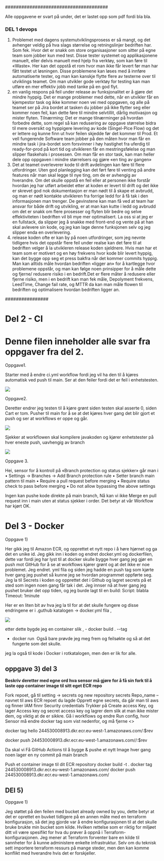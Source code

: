 
######################################


Alle oppgavene er svart på under, det er lastet opp som pdf fordi bla bla. 

### DEL 1 devops


1. Problemet med dagens systemutviklingsprosess er så mangt, og det avhenger veldig på hva
   slags størrelse og retningslinjer bedriften har. Som fek. Hvor det er snakk om store
   organisasjoner som sitter på egne team som jobber kun med test. Disse tester systemet og
   applikasjonene manuelt, eller delvis manuelt med hjelp fra verktøy, som kan føre til
   «Waste». Her kan det oppstå et rom hvor man ikke får levert før man har fått testet ut
   løsningen. Disse problemene kan løses med å innføre automatiserte tester, og man kan
   kanskje flytte flere av testerne over til utviklings teamet. Om man utvikler gode verktøy for
   testing kan man utføre en mer effektiv jobb med tanke på en god flyt.
2. en vanlig respons på feil under release av funksjonalitet er å gjøre det mindre hyppig.
   Det er mange problemer med dette, når en utvikler får en kjempestor task og ikke kommer
   noen vei med oppgaven, og alle på teamet ser på Jira bordet at tasken du jobber på ikke
   flytter seg eller kommer noen feil, kan dette føre til mindre selvtillit, dårlig motivasjon og
   mister flyten.
   Tilnærming: Det er mange tilnærminger på hvordan forbedre dette, som regel så kan
   redusering av oppgave størrelse bidra til mere oversikt og hyppigere levering av kode
   (Singel-Pice Flow) og det er lettere og kunne finn ut hvor feilen skjedde før det kommer til
   Prod. Et vell fungerende Software team jobber på den måten hvor man får en mindre task i
   jira-bordet som forsvinner i høy hastighet fra uferdig til ready-for-prod på kort tid og
   utvikleren får en mestringsfølelse og man slipper flaskehals i prosessen. Om man får en stor
   task, kan man heller dele opp oppgaven i mindre størrelsers og gjøre «en ting av gangen»
3. Det at teamet overleverer kode til drift avdelingen kan føre til flere utfordringer.
   Uten god planlegging kan det ført føre til venting på andre features når man skal legge til
   nye ting, om de er avhengig av hverandre. Om det skulle oppstå en feil eller at personen ikke
   forstår hvordan jeg har utført arbeidet etter at koden er levert til drift og det ikke er skrevet
   god nok dokumentasjon er man nødt til å skape et avbrudd, og man er nødt kontakte
   utvikleren fra forrige ledd for å få tak i den informasjonen man trenger. De gevinstene kan
   man få ved at team har ansvar for både drift og utvikling, er at man kan kutte i ledd og
   avbrudd om det er snakk om flere prosesser og flyten blir bedre og selve effektiviteten i
   bedriften vil bli mye mer optimalisert.
   La oss si at jeg er en fullstack, da slipper jeg å snakke med front-end og vente på at han skal
   avlevere sin kode, og jeg kan lage denne funksjonen selv og jeg slipper enda en overlevering.
4. release koden ofte er kan by på noen utfordringer, som jeg nevnte tidligere hvis det oppstår
   flere feil under realse kan det føre til at bedriften velger å la utvikleren release koden
   sjeldnere. Hvis man har et team som er motivert og en høy frekvens hvor kode blir levert
   hyppig, kan det bygge opp seg et press bakfra når det kommer commits hyppig.
   Man kan alltids måle hvordan bedriften «ligger an» for å kartlegge hvor problemene
   oppstår, og man kan følge noen prinsipper for å måle dette og fjerne/ redusere risiko i en
   bedrift.Det er flere måter å redusere eller fjerne risiko, men i en bedrift kan man fek måle,
   Depolyment frekvens, LeedTime, Change fail rate, og MTTR da kan man måle flowen til
   bedriften og optimalisere hvordan bedriften ligger an.

################

# Del 2 - CI

# Denne filen inneholder alle svar fra oppgaver fra del 2.


Oppgave1.

Starter med å endre ci.yml workflow fordi jeg vil ha den til å kjøres automatisk ved push til main.
Ser at den feiler fordi det er feil i enhetstesten.

![](../../../workflow0.1.png)



Oppgave2.

Deretter endrer jeg testen til å kjøre grønt siden testen skal asserte 0, siden Cart er tom. Pusher til
main for å se at det kjøres hver gang det blir gjort et push og ser at workflows er oppe og går.

![](../../../workflow1.png)



Sjekker at workflowen skal kompilere javakoden og kjører enhetstester på hver eneste push,
uavhengig av branch

![](../../../branch1.png)



Oppgave 3.


Hei, sensor for å kontroll på «Branch protection og status sjekker» går man i
• Settings -> Branches -> Add Branch protection rule
• Setter branch main pattern til main
• Require a pull request before merging
• Require status check to pass before merging
• Do not allow bypassing the above settings


Ingen kan pushe kode direkte på main branch, Nå kan vi ikke Merge en pull request inn i main uten
at status sjekker i order. Det betyr at vår Workflow har kjørt OK.



# Del 3 - Docker

Oppgave 1)


Her gikk jeg til Amazon ECR, og opprettet et nytt repo i å høre hjørnet og ga det en unike id.
Jeg gikk inn i koden og endret docker.yml og dockerfilen, dette var fordi jeg har lyst til at docker
skulle bygge hver gang jeg gjør en push mot GitHub for å se at workflows kjører grønt og at det ikke
er noe problemet. Jeg endret. yml fila og siden jeg hadde en push tag som kjørte hver gang jeg
pushet så kunne jeg se hvordan programmet oppførte seg. Jeg la til Secrets i koden og opprettet det
i Github og lagret secrets på et sted som ingen noen gang får tak i det. Jeg innser nå at hver gang jeg
pushet bruker det opp tiden, og jeg burde lagt til en 
   build:
      Script: blabla
      Timeout: 1minute

Her er en liten bit av hva jeg la til for at det skulle fungere og disse endringene er i .guthub katalogen ->  docker.yml fila , 

![](../../../../Pictures/run-config.png)

etter dette bygde jeg en container slik , - docker build . --tag <give the image a name>
  - docker run <image tag used above>
    Også bare prøvde jeg meg frem og feilsøkte og så at det fungerte som det skulle.

jeg la også til kode i Docker i rotkatalogen, men den er lik for alle.



## oppgave 3) del 3

**Beskriv deretter med egne ord hva sensor må gjøre for å få sin fork til å laste opp container image
til sitt eget ECR repo**


Fork repoet, gå til setting -> secrets og new repository secrets
Repo_name – navnet til aws ECR repoet du lagde
Opprett egne secrets, da går man til aws og finner IAM finnr Security credentials
Trykker på Create access Key, og lager Access key og secret access key og lagrer dem slik at man ikke
mister dem, og viktig at de er sikkre.
Gå i workflows og endre Run config, hvor Sensor må endre docker tag som vist nedenfor, og må
fjerne <>

docker tag hello 244530008913.dkr.ecr.eu-west-1.amazonaws.com/<insert sensor bruker>:$rev

docker push 244530008913.dkr.ecr.eu-west-1.amazonaws.com//<insert sensor bruker>:$rev

Da skal vi Få GitHub Actions til å bygge & pushe et nytt Image hver gang noen lager en ny commit på
main branch

Push et container image til dit ECR repository
docker build -t <ditt tagnavn> .
docker tag <ditt tagnavn> 244530008913.dkr.ecr.eu-west-1.amazonaws.com/<ditt ECR repo navn>
docker push 244530008913.dkr.ecr.eu-west-1.amazonaws.com/<ditt ECR repo navn>


## DEl 5) 

Oppgave 1) 

Jeg støttet på den feilen med bucket already owned by you, dette betyr at det er oprettet en buvket
tidligere på en annen måte med en terraform konfigurasjon, så det jeg gjorde var å endre
konfigurasjonen til at det skulle bruke brukte min bucket som kilde. Hvilken rettelse som er riktig for
miljøet ditt vil være spesifikt for hva du prøver å oppnå i Terraform-konfigurasjonen.
Jeg mener at Terraform forventer bare en kilde til sannheter for å kunne administere enkelte
infrastruktur. Selv om du teknisk sett importere terraform ressurs på mange steder, men den kan
komme konflikt med hverandre hvis det er forskjeller.